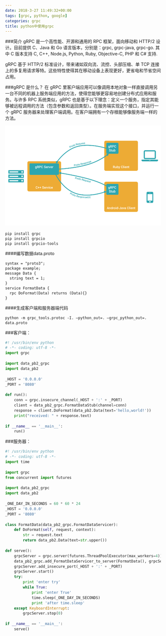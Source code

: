 ```yaml
---
date: 2018-3-27 11:49:32+00:00
tags: [grpc, python, google]
categories: grpc
title: python中使用grpc
---
```


###简介
gRPC  是一个高性能、开源和通用的 RPC 框架，面向移动和 HTTP/2 设计。目前提供 C、Java 和 Go 语言版本，分别是：grpc, grpc-java, grpc-go. 其中 C 版本支持 C, C++, Node.js, Python, Ruby, Objective-C, PHP 和 C# 支持.

gRPC 基于 HTTP/2 标准设计，带来诸如双向流、流控、头部压缩、单 TCP 连接上的多复用请求等特。这些特性使得其在移动设备上表现更好，更省电和节省空间占用。

###gRPC 是什么？
在 gRPC 里客户端应用可以像调用本地对象一样直接调用另一台不同的机器上服务端应用的方法，使得您能够更容易地创建分布式应用和服务。与许多 RPC 系统类似，gRPC 也是基于以下理念：定义一个服务，指定其能够被远程调用的方法（包含参数和返回类型）。在服务端实现这个接口，并运行一个 gRPC 服务器来处理客户端调用。在客户端拥有一个存根能够像服务端一样的方法。

![正则图](/img/in-post/post-grpc/grpc_concept_diagram.png)
``` shell
pip install grpc
pip install grpcio
pip install grpcio-tools
```
####编写数据data.proto
```  proto3
syntax = "proto3";
package example;
message Data {
  string text = 1;
}
service FormatData {
  rpc DoFormat(Data) returns (Data){}
}
```
####生成客户端和服务器端代码
``` shell
python -m grpc_tools.protoc -I. –python_out=. –grpc_python_out=. data.proto
```

###客户端：
```python
#! /usr/bin/env python
# -*- coding: utf-8 -*-
import grpc

import data_pb2_grpc
import data_pb2

_HOST = '0.0.0.0'
_PORT = '8080'

def run():
    conn = grpc.insecure_channel(_HOST + ':' + _PORT)
    client = data_pb2_grpc.FormatDataStub(channel=conn)
    response = client.DoFormat(data_pb2.Data(text='hello,world!'))
    print("received: " + response.text)

if __name__ == '__main__':
    run()
```

###服务器：
```python
#! /usr/bin/env python
# -*- coding: utf-8 -*-
import time

import grpc
from concurrent import futures

import data_pb2_grpc
import data_pb2

_ONE_DAY_IN_SECONDS = 60 * 60 * 24
_HOST = '0.0.0.0'
_PORT = '8080'

class FormatData(data_pb2_grpc.FormatDataServicer):
    def DoFormat(self, request, context):
        str = request.text
        return data_pb2.Data(text=str.upper())

def serve():
    grpcServer = grpc.server(futures.ThreadPoolExecutor(max_workers=4))
    data_pb2_grpc.add_FormatDataServicer_to_server(FormatData(), grpcServer)
    grpcServer.add_insecure_port(_HOST + ':' + _PORT)
    grpcServer.start()
    try:
        print 'enter try'
        while True:
            print 'enter True'
            time.sleep(_ONE_DAY_IN_SECONDS)
            print 'after time.sleep'
    except KeyboardInterrupt:
        grpcServer.stop(0)

if __name__ == '__main__':
    serve()
```


